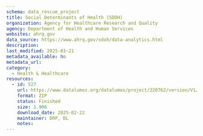 ```yaml
---
schema: data_rescue_project 
title: Social Determinants of Health (SDOH)
organization: Agency for Healthcare Research and Quality
agency: Department of Health and Human Services
websites: ahrq.gov
data_source: https://www.ahrq.gov/sdoh/data-analytics.html
description: 
last_modified: 2025-03-21
metadata_available: No
metadata_url: 
category:
  - Health & Healthcare 
resources:
  - id: 527
    url: https://www.datalumos.org/datalumos/project/220762/version/V1/view
    format: ZIP
    status: Finished
    size: 1.906
    download_date: 2025-02-22
    maintainer: DRP, DL
    notes: 
---
```

